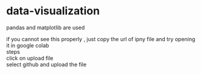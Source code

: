 # data-visualization
pandas and matplotlib are used <br>

if you cannot see this properly , just copy the url of ipny file and try opening it in google colab<br>
steps <br>
click on upload file <br>
select github and upload the file 
